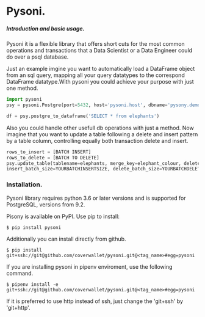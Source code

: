 # Pysoni.

##### Introduction and basic usage. 
Pysoni it is a flexible library that offers short cuts for the most common operations and transactions that a Data Scientist or a Data Engineer could do over a psql database.

Just an example imgine you want to automatically load a DataFrame object from an sql query, mapping all your query datatypes to the correspond DataFrame datatype.With pysoni you could achieve your purpose with just one method.

```python
import pysoni
psy = pysoni.Postgre(port=5432, host='pysoni.host', dbname='pysony.demo', user='pysoni', password='password')

df = psy.postgre_to_dataframe('SELECT * from elephants')
```

Also you could handle other usefull db operations with just a method. Now imagine that you want to update a table following a delete and insert pattern by a table column, controlling equally both transaction delete and insert.

```python
rows_to_insert = [BATCH INSERT]
rows_to_delete = [BATCH TO DELETE]
psy.update_table(tablename=elephants, merge_key=elephant_colour, delete_list=rows_to_delete, insert_list=rows_to_insert, 
insert_batch_size=YOURBATCHINSERTSIZE, delete_batch_size=YOURBATCHDELETESIZE)
```

### Installation.

Pysoni library requires python 3.6 or later versions and is supported for PostgreSQL, versions from 9.2.

Pisony is available on PyPI. Use pip to install:

```
$ pip install pysoni
```

Additionally you can install directly from github.

```
$ pip install git+ssh://git@github.com/coverwallet/pysoni.git@<tag_name>#egg=pysoni
```
If you are installing pysoni in pipenv enviroment, use the following command.

```
$ pipenv install -e git+ssh://git@github.com/coverwallet/pysoni.git@<tag_name>#egg=pysoni
```

If it is preferred to use http instead of ssh, just change the 'git+ssh' by 'git+http'.